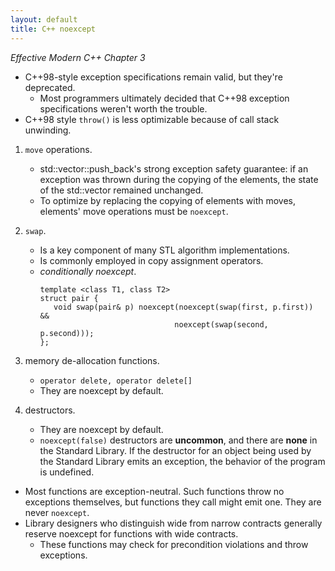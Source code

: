 ```yaml
---
layout: default
title: C++ noexcept
---
```


*Effective Modern C++ Chapter 3*

* C++98-style exception specifications remain valid, but they're deprecated.
   * Most programmers ultimately decided that C++98 exception specifications weren't worth the trouble.
* C++98 style `throw()` is less optimizable because of call stack unwinding.

1. `move` operations.
   * std::vector::push_back's strong exception safety guarantee: if an exception was thrown during the copying of the elements, the state of the std::vector remained unchanged.
   * To optimize by replacing the copying of elements with moves, elements' move operations must be `noexcept`.

2. `swap`.
   * Is a key component of many STL algorithm implementations.
   * Is commonly employed in copy assignment operators.
   * *conditionally noexcept*.
      ```
      template <class T1, class T2>
      struct pair {
         void swap(pair& p) noexcept(noexcept(swap(first, p.first)) &&
                                    noexcept(swap(second, p.second)));
      };
      ```
3. memory de-allocation functions.
   * `operator delete, operator delete[]`
   * They are noexcept by default.

4. destructors.
   * They are noexcept by default.
   * `noexcept(false)` destructors are **uncommon**, and there are **none** in the Standard Library. If the destructor for an object being used by the Standard Library emits an exception, the behavior of the program is undefined.

* Most functions are exception-neutral. Such functions throw no exceptions themselves, but functions they call might emit one. They are never `noexcept`.
* Library designers who distinguish wide from narrow contracts generally reserve noexcept for functions with wide contracts.
   * These functions may check for precondition violations and throw exceptions.